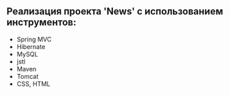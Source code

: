 
## Реализация проекта 'News' с использованием инструментов:

* Spring MVC
* Hibernate
* MySQL
* jstl
* Maven
* Tomcat
* CSS, HTML

